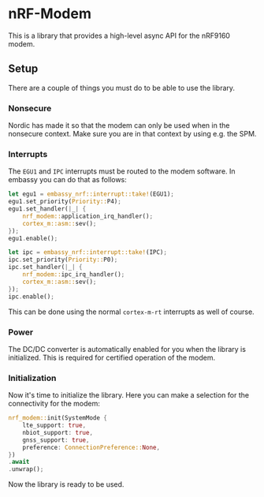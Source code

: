 # nRF-Modem

This is a library that provides a high-level async API for the nRF9160 modem.

## Setup

There are a couple of things you must do to be able to use the library.

### Nonsecure

Nordic has made it so that the modem can only be used when in the nonsecure context.
Make sure you are in that context by using e.g. the SPM.

### Interrupts

The `EGU1` and `IPC` interrupts must be routed to the modem software.
In embassy you can do that as follows:

```rust
let egu1 = embassy_nrf::interrupt::take!(EGU1);
egu1.set_priority(Priority::P4);
egu1.set_handler(|_| {
    nrf_modem::application_irq_handler();
    cortex_m::asm::sev();
});
egu1.enable();

let ipc = embassy_nrf::interrupt::take!(IPC);
ipc.set_priority(Priority::P0);
ipc.set_handler(|_| {
    nrf_modem::ipc_irq_handler();
    cortex_m::asm::sev();
});
ipc.enable();
```
This can be done using the normal `cortex-m-rt` interrupts as well of course.

### Power

The DC/DC converter is automatically enabled for you when the library is initialized.
This is required for certified operation of the modem.

### Initialization

Now it's time to initialize the library. Here you can make a selection for the connectivity for the modem:

```rust
nrf_modem::init(SystemMode {
    lte_support: true,
    nbiot_support: true,
    gnss_support: true,
    preference: ConnectionPreference::None,
})
.await
.unwrap();
```
Now the library is ready to be used.
